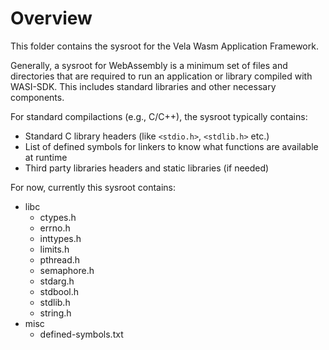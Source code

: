 # Overview

This folder contains the sysroot for the Vela Wasm Application Framework.

Generally, a sysroot for WebAssembly is a minimum set of files and directories that are required to run an application or library compiled with WASI-SDK. This includes standard libraries and other necessary components.

For standard compilactions (e.g., C/C++), the sysroot typically contains:
- Standard C library headers (like `<stdio.h>`, `<stdlib.h>` etc.)
- List of defined symbols for linkers to know what functions are available at runtime
- Third party libraries headers and static libraries (if needed)

For now, currently this sysroot contains:
- libc
  - ctypes.h
  - errno.h
  - inttypes.h
  - limits.h
  - pthread.h
  - semaphore.h
  - stdarg.h
  - stdbool.h
  - stdlib.h
  - string.h
- misc
  - defined-symbols.txt
